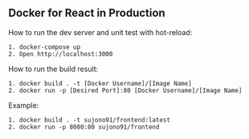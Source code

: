 ## Docker for React in Production

How to run the dev server and unit test with hot-reload:
```
1. docker-compose up
2. Open http://localhost:3000
```

How to run the build result:
```
1. docker build . -t [Docker Username]/[Image Name]
2. docker run -p [Desired Port]:80 [Docker Username]/[Image Name]
```

Example:
```
1. docker build . -t sujono91/frontend:latest
2. docker run -p 8080:80 sujono91/frontend
```